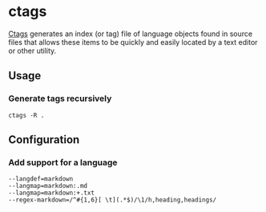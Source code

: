 # ctags

[Ctags](http://ctags.sourceforge.net/) generates an index (or tag) file of
language objects found in source files that allows these items to be quickly and
easily located by a text editor or other utility.

## Usage

### Generate tags recursively

```
ctags -R .
```

## Configuration

### Add support for a language

```
--langdef=markdown
--langmap=markdown:.md
--langmap=markdown:+.txt
--regex-markdown=/^#{1,6}[ \t](.*$)/\1/h,heading,headings/
```
